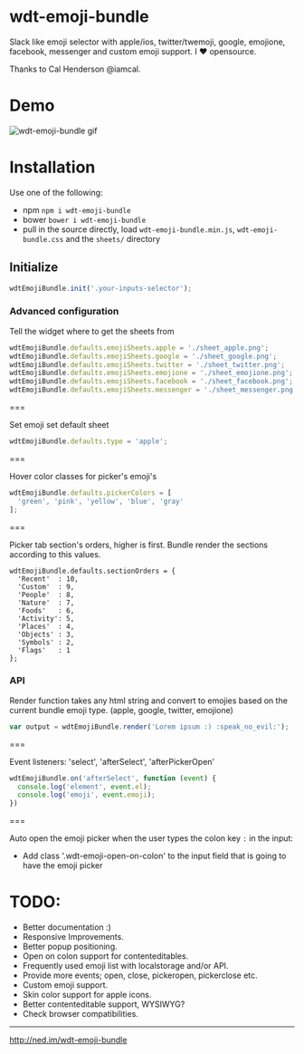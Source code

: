 # wdt-emoji-bundle

Slack like emoji selector with apple/ios, twitter/twemoji, google, emojione, facebook, messenger and custom emoji support. I :heart: opensource.

Thanks to Cal Henderson @iamcal.

# Demo

![wdt-emoji-bundle gif](https://raw.githubusercontent.com/needim/wdt-emoji-bundle/master/wdt-emoji-bundle.gif "wdt-emoji-bundle gif")

# Installation

Use one of the following:
* npm `npm i wdt-emoji-bundle`
* bower `bower i wdt-emoji-bundle`
* pull in the source directly, load `wdt-emoji-bundle.min.js`, `wdt-emoji-bundle.css` and the `sheets/` directory

## Initialize

```javascript
wdtEmojiBundle.init('.your-inputs-selector');
```

### Advanced configuration

Tell the widget where to get the sheets from

```javascript
wdtEmojiBundle.defaults.emojiSheets.apple = './sheet_apple.png';        // default /sheets/sheet_apple_64.png
wdtEmojiBundle.defaults.emojiSheets.google = './sheet_google.png';      // default /sheets/sheet_google_64.png
wdtEmojiBundle.defaults.emojiSheets.twitter = './sheet_twitter.png';    // default /sheets/sheet_twitter_64.png
wdtEmojiBundle.defaults.emojiSheets.emojione = './sheet_emojione.png';  // default /sheets/sheet_emojione_64.png
wdtEmojiBundle.defaults.emojiSheets.facebook = './sheet_facebook.png';  // default /sheets/sheet_facebook_64.png
wdtEmojiBundle.defaults.emojiSheets.messenger = './sheet_messenger.png';  // default /sheets/sheet_messenger_64.png
```

===

Set emoji set default sheet

```javascript
wdtEmojiBundle.defaults.type = 'apple';
```

===

Hover color classes for picker's emoji's

```javascript
wdtEmojiBundle.defaults.pickerColors = [
  'green', 'pink', 'yellow', 'blue', 'gray'
];
```
===

Picker tab section's orders, higher is first. Bundle render the sections according to this values.

```
wdtEmojiBundle.defaults.sectionOrders = { 
  'Recent'  : 10, 
  'Custom'  : 9, 
  'People'  : 8, 
  'Nature'  : 7, 
  'Foods'   : 6, 
  'Activity': 5, 
  'Places'  : 4, 
  'Objects' : 3, 
  'Symbols' : 2, 
  'Flags'   : 1
};
```

### API

Render function takes any html string and convert to emojies based on the current bundle emoji type. (apple, google, twitter, emojione)

```javascript
var output = wdtEmojiBundle.render('Lorem ipsum :) :speak_no_evil:');
```

===

Event listeners: 'select', 'afterSelect', 'afterPickerOpen'

```javascript
wdtEmojiBundle.on('afterSelect', function (event) {
  console.log('element', event.el);
  console.log('emoji', event.emoji);
})
```

===

Auto open the emoji picker when the user types the colon key `:` in the input:

* Add class '.wdt-emoji-open-on-colon' to the input field that is going to have the emoji picker 

# TODO:

- Better documentation :)
- Responsive Improvements.
- Better popup positioning.
- Open on colon support for contenteditables.
- Frequently used emoji list with localstorage and/or API.
- Provide more events; open, close, pickeropen, pickerclose etc.
- Custom emoji support.
- Skin color support for apple icons.
- Better contenteditable support, WYSIWYG?
- Check browser compatibilities.

---

<http://ned.im/wdt-emoji-bundle>
